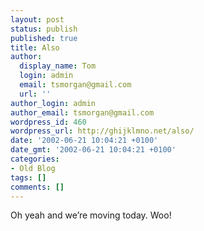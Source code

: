```yaml
---
layout: post
status: publish
published: true
title: Also
author:
  display_name: Tom
  login: admin
  email: tsmorgan@gmail.com
  url: ''
author_login: admin
author_email: tsmorgan@gmail.com
wordpress_id: 460
wordpress_url: http://ghijklmno.net/also/
date: '2002-06-21 10:04:21 +0100'
date_gmt: '2002-06-21 10:04:21 +0100'
categories:
- Old Blog
tags: []
comments: []
---
```

<p>Oh yeah and we&#8217;re moving today. Woo!</p>


